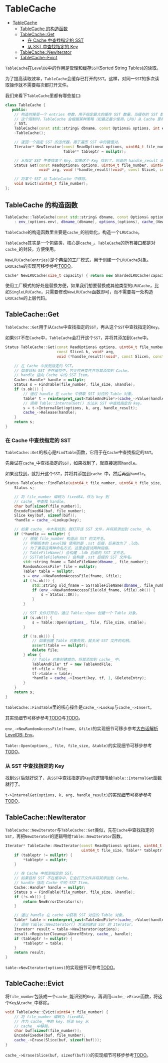 # TableCache

- [TableCache](#tablecache)
  - [TableCache 的构造函数](#tablecache-的构造函数)
  - [TableCache::Get](#tablecacheget)
    - [在 Cache 中查找指定的 SST](#在-cache-中查找指定的-sst)
    - [从 SST 中查找指定的 Key](#从-sst-中查找指定的-key)
  - [TableCache::NewIterator](#tablecachenewiterator)
  - [TableCache::Evict](#tablecacheevict)

`TableCache`在`LevelDB`中的作用是管理和缓存`SST`(Sorted String Tables)的读取。

为了提高读取效率，`TableCache`会缓存已打开的`SST`。这样，对同一`SST`的多次读取操作就不需要每次都打开文件。

我们来看下`TableCache`里都有哪些接口:

```cpp
class TableCache {
   public:
    // 构造时接受一个 entries 参数，用于指定最大的缓存 SST 数量。当缓存的 SST 数量超过
    // 这个限制时，TableCache 会根据某种策略（如最近最少使用，LRU）从 Cache 里移除一些
    / SST。
    TableCache(const std::string& dbname, const Options& options, int entries);
    ~TableCache();

    // 返回一个指定 SST 的迭代器，用于遍历 SST 中的键值对。
    Iterator* NewIterator(const ReadOptions& options, uint64_t file_number, uint64_t file_size,
                          Table** tableptr = nullptr);

    // 从指定 SST 中查找某个 Key。如果这个 Key 找到了，则调用 handle_result 函数。
    Status Get(const ReadOptions& options, uint64_t file_number, uint64_t file_size, const Slice& k,
               void* arg, void (*handle_result)(void*, const Slice&, const Slice&));

    // 将某个 SST 从 TableCache 中移除。
    void Evict(uint64_t file_number);
};
```

## TableCache 的构造函数

```cpp
TableCache::TableCache(const std::string& dbname, const Options& options, int entries)
    : env_(options.env), dbname_(dbname), options_(options), cache_(NewLRUCache(entries)) {}
```

`TableCache`的构造函数里主要是`cache_`的初始化，构造一个`LRUCache`。

`TableCache`其实是一个包装类，核心是`cache_`。`TableCache`的所有接口都是对`cache_`的封装，方便使用。

`NewLRUCache(entries)`是个典型的工厂模式，用于创建一个`LRUCache`对象。`LRUCache`的实现可移步参考[TODO](TODO)。

```cpp
Cache* NewLRUCache(size_t capacity) { return new ShardedLRUCache(capacity); }
```

使用工厂模式的好处是替换方便，如果我们想要替换成其他类型的`LRUCache`，比如`SingleLRUCache`，只需要修改`NewLRUCache`函数即可，而不需要每一处构造`LRUCache`的上层代码。

## TableCache::Get

`TableCache::Get`用于从`Cache`中查找指定的`SST`，再从这个`SST`中查找指定的`Key`。

如果`SST`不在`Cache`中，`TableCache`会打开这个`SST`，并将其添加到`Cache`中。

```cpp
Status TableCache::Get(const ReadOptions& options, uint64_t file_number, uint64_t file_size,
                       const Slice& k, void* arg,
                       void (*handle_result)(void*, const Slice&, const Slice&)) {
    
    // 在 Cache 中找到指定的 SST。
    // 如果目标 SST 不在缓存中，它会打开文件并将其添加到 Cache。
    // handle 指向 Cache 中的 SST Item。
    Cache::Handle* handle = nullptr;
    Status s = FindTable(file_number, file_size, &handle);
    if (s.ok()) {
        // 通过 handle 在 cache 中获取 SST 对应的 Table 对象。
        Table* t = reinterpret_cast<TableAndFile*>(cache_->Value(handle))->table;
        // 调用 Table::InternalGet() 方法从 SST 中查找指定的 key。
        s = t->InternalGet(options, k, arg, handle_result);
        cache_->Release(handle);
    }
    return s;
}
```

### 在 Cache 中查找指定的 SST

`TableCache::Get`的核心是`FindTable`函数，它用于在`Cache`中查找指定的`SST`。

先尝试在`cache_`中查找指定的`SST`，如果找到了，就直接返回`handle`。

如果没找到，就打开这个`SST`，并将其添加到`cache_`中，然后再返`handle`。

```cpp
Status TableCache::FindTable(uint64_t file_number, uint64_t file_size, Cache::Handle** handle) {
    Status s;

    // 将 file_number 编码为 fixed64，作为 key 到
    // cache_ 中查找 handle。
    char buf[sizeof(file_number)];
    EncodeFixed64(buf, file_number);
    Slice key(buf, sizeof(buf));
    *handle = cache_->Lookup(key);

    // 如果 cache_ 中木有找到，就打开该 SST 文件，并将其添加到 cache_ 中。
    if (*handle == nullptr) {
        // 根据 file_number 构造出 SST 的文件名。
        // 早期版本的 LevelDB 使用的是 .sst 后缀，后来改为了 .ldb。
        // 为了兼容这两种命名方式，这里会尝试两种后缀。
        // TableFileName() 会构建 .ldb 后缀的 SST 文件名，
        // SSTTableFileName() 会构建 .sst 后缀的 SST 文件名。
        std::string fname = TableFileName(dbname_, file_number);
        RandomAccessFile* file = nullptr;
        Table* table = nullptr;
        s = env_->NewRandomAccessFile(fname, &file);
        if (!s.ok()) {
            std::string old_fname = SSTTableFileName(dbname_, file_number);
            if (env_->NewRandomAccessFile(old_fname, &file).ok()) {
                s = Status::OK();
            }
        }

        // SST 文件打开后，通过 Table::Open 创建一个 Table 对象。
        if (s.ok()) {
            s = Table::Open(options_, file, file_size, &table);
        }

        if (!s.ok()) {
            // 如果创建 Table 对象失败，就关闭 SST 文件的句柄。
            assert(table == nullptr);
            delete file;
        } else {
            // Table 对象创建成功，将其添加到 cache_ 中。
            TableAndFile* tf = new TableAndFile;
            tf->file = file;
            tf->table = table;
            *handle = cache_->Insert(key, tf, 1, &DeleteEntry);
        }
    }
    return s;
}
```
`TableCache::FindTable`里的核心操作是`cache_->Lookup`与`cache_->Insert`。

其实现细节可移步参考[TODO]()与[TODO]()。

`env_->NewRandomAccessFile(fname, &file)`的实现细节可移步参考[大白话解析LevelDB: Env](https://blog.csdn.net/sinat_38293503/article/details/135310073#PosixEnvNewRandomAccessFileconst_stdstring_filename_RandomAccessFile_result_552)。

`Table::Open(options_, file, file_size, &table)`的实现细节可移步参考[TODO]()。

### 从 SST 中查找指定的 Key

找到`SST`后就好说了，从`SST`中查找指定的`Key`的逻辑甩给`Table::InternalGet`函数就行了。

`t->InternalGet(options, k, arg, handle_result)`的实现细节可移步参考[TODO]()。

## TableCache::NewIterator

`TableCache::NewIterator`与`TableCache::Get`类似，先在`Cache`中查找指定的`SST`，再把`NewIterator`的逻辑甩给`Table::NewIterator`函数。

```cpp
Iterator* TableCache::NewIterator(const ReadOptions& options, uint64_t file_number,
                                  uint64_t file_size, Table** tableptr) {
    if (tableptr != nullptr) {
        *tableptr = nullptr;
    }

    // 在 Cache 中找到指定的 SST。
    // 如果目标 SST 不在缓存中，它会打开文件并将其添加到 Cache。
    // handle 指向 Cache 中的 SST Item。
    Cache::Handle* handle = nullptr;
    Status s = FindTable(file_number, file_size, &handle);
    if (!s.ok()) {
        return NewErrorIterator(s);
    }

    // 通过 handle 在 cache 中获取 SST 对应的 Table 对象。
    Table* table = reinterpret_cast<TableAndFile*>(cache_->Value(handle))->table;
    // 调用 Table::NewIterator() 方法创建该 SST 的 Iterator。
    Iterator* result = table->NewIterator(options);
    result->RegisterCleanup(&UnrefEntry, cache_, handle);
    if (tableptr != nullptr) {
        *tableptr = table;
    }
    return result;
}
```

`table->NewIterator(options)`的实现细节可参考[TODO]()。


## TableCache::Evict

将`file_number`包装成一个`cache_`能识别的`Key`，再调用`cache_->Erase`函数，将这个`Key`从`cache_`中移除。

```cpp
void TableCache::Evict(uint64_t file_number) {
    // 将 file_number 编码为 fixed64，
    // 作为 cache_ 中的 key，将该 key 从
    // cache_ 中移除。
    char buf[sizeof(file_number)];
    EncodeFixed64(buf, file_number);
    cache_->Erase(Slice(buf, sizeof(buf)));
}
```

`cache_->Erase(Slice(buf, sizeof(buf)))`的实现细节可移步参考[TODO]()。

